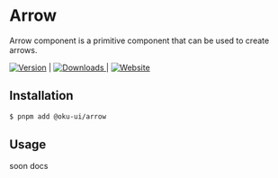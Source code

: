 # Arrow
Arrow component is a primitive component that can be used to create arrows.

<span><a href="https://www.npmjs.com/package/@oku-ui/arrow "><img src="https://img.shields.io/npm/v/@oku-ui/arrow?style=flat&colorA=18181B&colorB=28CF8D" alt="Version"></a> </span> | <span> <a href="https://www.npmjs.com/package/@oku-ui/arrow"> <img src="https://img.shields.io/npm/dm/@oku-ui/arrow?style=flat&colorA=18181B&colorB=28CF8D" alt="Downloads"> </a> </span> | <span> <a href="https://oku-ui.com/primitives/components/arrow"><img src="https://img.shields.io/badge/Open%20Documentation-18181B" alt="Website"></a> </span>

## Installation

```sh
$ pnpm add @oku-ui/arrow
```

## Usage

soon docs
